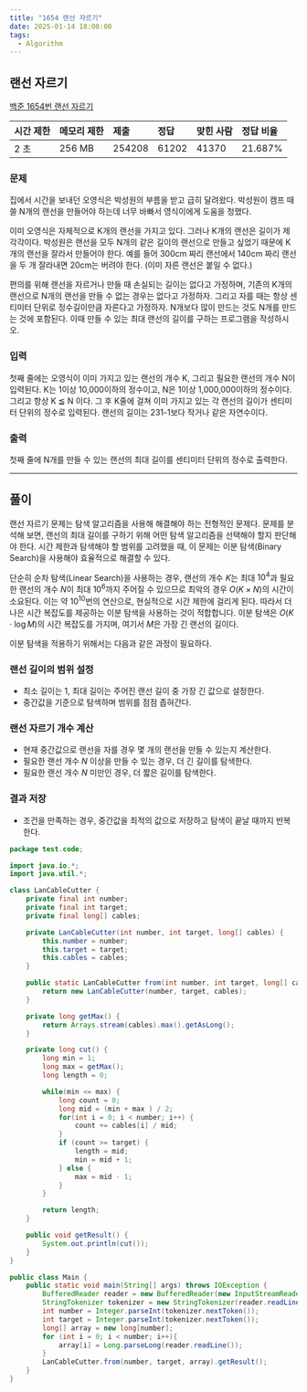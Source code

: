```yaml
---
title: "1654 랜선 자르기"
date: 2025-01-14 18:00:00
tags: 
  - Algorithm
---
```



## 랜선 자르기
[백준 1654번 랜선 자르기](https://www.acmicpc.net/problem/1654)

| 시간 제한 | 메모리 제한 | 제출     | 정답    | 맞힌 사람 | 정답 비율   |
|:------|:-------|:-------|:------|:------|:--------|
| 2 초   | 256 MB | 254208 | 61202 | 41370 | 21.687% |

### 문제

집에서 시간을 보내던 오영식은 박성원의 부름을 받고 급히 달려왔다. 
박성원이 캠프 때 쓸 N개의 랜선을 만들어야 하는데 너무 바빠서 영식이에게 도움을 청했다. <br>

이미 오영식은 자체적으로 K개의 랜선을 가지고 있다. 
그러나 K개의 랜선은 길이가 제각각이다. 
박성원은 랜선을 모두 N개의 같은 길이의 랜선으로 만들고 싶었기 때문에 K개의 랜선을 잘라서 만들어야 한다. 
예를 들어 300cm 짜리 랜선에서 140cm 짜리 랜선을 두 개 잘라내면 20cm는 버려야 한다. (이미 자른 랜선은 붙일 수 없다.) <br>

편의를 위해 랜선을 자르거나 만들 때 손실되는 길이는 없다고 가정하며, 기존의 K개의 랜선으로 N개의 랜선을 만들 수 없는 경우는 없다고 가정하자. 
그리고 자를 때는 항상 센티미터 단위로 정수길이만큼 자른다고 가정하자. 
N개보다 많이 만드는 것도 N개를 만드는 것에 포함된다. 
이때 만들 수 있는 최대 랜선의 길이를 구하는 프로그램을 작성하시오.

### 입력

첫째 줄에는 오영식이 이미 가지고 있는 랜선의 개수 K, 그리고 필요한 랜선의 개수 N이 입력된다. 
K는 1이상 10,000이하의 정수이고, N은 1이상 1,000,000이하의 정수이다. 
그리고 항상 K ≦ N 이다. 그 후 K줄에 걸쳐 이미 가지고 있는 각 랜선의 길이가 센티미터 단위의 정수로 입력된다. 
랜선의 길이는 231-1보다 작거나 같은 자연수이다.

### 출력

첫째 줄에 N개를 만들 수 있는 랜선의 최대 길이를 센티미터 단위의 정수로 출력한다.

---

## 풀이

랜선 자르기 문제는 탐색 알고리즘을 사용해 해결해야 하는 전형적인 문제다. 
문제를 분석해 보면, 랜선의 최대 길이를 구하기 위해 어떤 탐색 알고리즘을 선택해야 할지 판단해야 한다. 
시간 제한과 탐색해야 할 범위를 고려했을 때, 이 문제는 이분 탐색(Binary Search)을 사용해야 효율적으로 해결할 수 있다.

단순히 순차 탐색(Linear Search)을 사용하는 경우, 
랜선의 개수 $K$는 최대 $10^4$과 필요한 랜선의 개수 $N$이 최대 $10^6$까지 주어질 수 있으므로 
최악의 경우 $O(K \times N)$의 시간이 소요된다. 
이는 약 $10^{10}$번의 연산으로, 현실적으로 시간 제한에 걸리게 된다. 
따라서 더 나은 시간 복잡도를 제공하는 이분 탐색을 사용하는 것이 적합합니다. 
이분 탐색은 $O(K \cdot \log M)$의 시간 복잡도를 가지며, 여기서 $M$은 가장 긴 랜선의 길이다.

이분 탐색을 적용하기 위해서는 다음과 같은 과정이 필요하다.

### 랜선 길이의 범위 설정
- 최소 길이는 $1$, 최대 길이는 주어진 랜선 길이 중 가장 긴 값으로 설정한다.
- 중간값을 기준으로 탐색하며 범위를 점점 좁혀간다.

### 랜선 자르기 개수 계산
- 현재 중간값으로 랜선을 자를 경우 몇 개의 랜선을 만들 수 있는지 계산한다.
- 필요한 랜선 개수 $N$ 이상을 만들 수 있는 경우, 더 긴 길이를 탐색한다.
- 필요한 랜선 개수 $N$ 미만인 경우, 더 짧은 길이를 탐색한다.

### 결과 저장
- 조건을 만족하는 경우, 중간값을 최적의 값으로 저장하고 탐색이 끝날 때까지 반복한다.


```java
package test.code;

import java.io.*;
import java.util.*;

class LanCableCutter {
    private final int number;
    private final int target;
    private final long[] cables;

    private LanCableCutter(int number, int target, long[] cables) {
        this.number = number;
        this.target = target;
        this.cables = cables;
    }

    public static LanCableCutter from(int number, int target, long[] cables) {
        return new LanCableCutter(number, target, cables);
    }

    private long getMax() {
        return Arrays.stream(cables).max().getAsLong();
    }

    private long cut() {
        long min = 1;
        long max = getMax();
        long length = 0;

        while(min <= max) {
            long count = 0;
            long mid = (min + max ) / 2;
            for(int i = 0; i < number; i++) {
                count += cables[i] / mid;
            }
            if (count >= target) {
                length = mid;
                min = mid + 1;
            } else {
                max = mid - 1;
            }
        }

        return length;
    }

    public void getResult() {
        System.out.println(cut());
    }
}

public class Main {
    public static void main(String[] args) throws IOException {
        BufferedReader reader = new BufferedReader(new InputStreamReader(System.in));
        StringTokenizer tokenizer = new StringTokenizer(reader.readLine());
        int number = Integer.parseInt(tokenizer.nextToken());
        int target = Integer.parseInt(tokenizer.nextToken());
        long[] array = new long[number];
        for (int i = 0; i < number; i++){
            array[i] = Long.parseLong(reader.readLine());
        }
        LanCableCutter.from(number, target, array).getResult();
    }
}
```